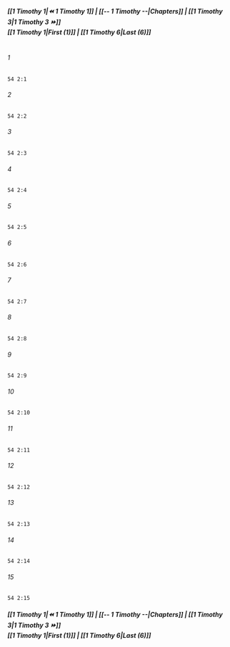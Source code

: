 
##### **[[1 Timothy 1|⏪ 1 Timothy 1]] | [[-- 1 Timothy --|Chapters]] | [[1 Timothy 3|1 Timothy 3 ⏩]]**<br>**[[1 Timothy 1|First (1)]] | [[1 Timothy 6|Last (6)]]**<br><br>

###### 1
``` verse
54 2:1
```
###### 2
``` verse
54 2:2
```
###### 3
``` verse
54 2:3
```
###### 4
``` verse
54 2:4
```
###### 5
``` verse
54 2:5
```
###### 6
``` verse
54 2:6
```
###### 7
``` verse
54 2:7
```
###### 8
``` verse
54 2:8
```
###### 9
``` verse
54 2:9
```
###### 10
``` verse
54 2:10
```
###### 11
``` verse
54 2:11
```
###### 12
``` verse
54 2:12
```
###### 13
``` verse
54 2:13
```
###### 14
``` verse
54 2:14
```
###### 15
``` verse
54 2:15
```

##### **[[1 Timothy 1|⏪ 1 Timothy 1]] | [[-- 1 Timothy --|Chapters]] | [[1 Timothy 3|1 Timothy 3 ⏩]]**<br>**[[1 Timothy 1|First (1)]] | [[1 Timothy 6|Last (6)]]**
